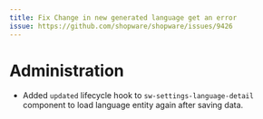 ```yaml
---
title: Fix Change in new generated language get an error
issue: https://github.com/shopware/shopware/issues/9426
---
```

# Administration
* Added `updated` lifecycle hook to `sw-settings-language-detail` component to load language entity again after saving data.
